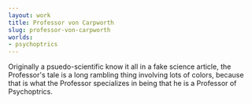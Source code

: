 ```yaml
---
layout: work
title: Professor von Carpworth
slug: professor-von-carpworth
worlds:
- psychoptrics
---
```

Originally a psuedo-scientific know it all in a fake science article, the Professor's tale is a long rambling thing involving lots of colors, because that is what the Professor specializes in being that he is a Professor of Psychoptrics.
